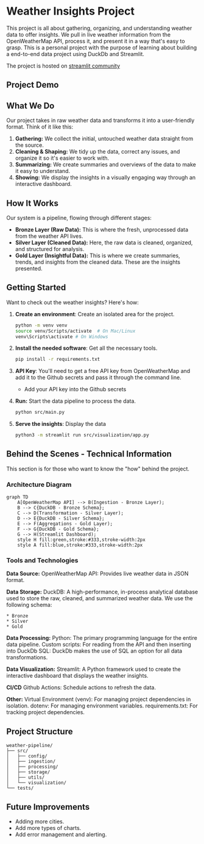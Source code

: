 # Weather Insights Project

This project is all about gathering, organizing, and understanding weather data to offer insights. We pull in live weather information from the OpenWeatherMap API, process it, and present it in a way that's easy to grasp.  This is a personal project with the purpose of learning about building a end-to-end data project using DuckDb and Streamlit.

The project is hosted on [streamlit community](https://amitcs-weather-app.streamlit.app/)

## Project Demo



## What We Do

Our project takes in raw weather data and transforms it into a user-friendly format.  Think of it like this:

1.  **Gathering:** We collect the initial, untouched weather data straight from the source.
2.  **Cleaning & Shaping:** We tidy up the data, correct any issues, and organize it so it's easier to work with.
3.  **Summarizing:** We create summaries and overviews of the data to make it easy to understand.
4.  **Showing:** We display the insights in a visually engaging way through an interactive dashboard.

## How It Works

Our system is a pipeline, flowing through different stages:

*   **Bronze Layer (Raw Data):** This is where the fresh, unprocessed data from the weather API lives.
*   **Silver Layer (Cleaned Data):** Here, the raw data is cleaned, organized, and structured for analysis.
*   **Gold Layer (Insightful Data):** This is where we create summaries, trends, and insights from the cleaned data. These are the insights presented.

## Getting Started

Want to check out the weather insights? Here's how:

1.  **Create an environment**: Create an isolated area for the project.
    ```bash
    python -m venv venv
    source venv/Scripts/activate  # On Mac/Linux
    venv\Scripts\activate # On Windows
    ```

2.  **Install the needed software**: Get all the necessary tools.
    ```bash
    pip install -r requirements.txt
    ```

3.  **API Key**: You'll need to get a free API key from OpenWeatherMap and add it to the Github secrets and pass it through the command line.
    - Add your API key into the Github secrets

4.  **Run:** Start the data pipeline to process the data.
    ```bash
    python src/main.py
    ```

5. **Serve the insights**: Display the data
     ```bash
    python3 -m streamlit run src/visualization/app.py
    ```

## Behind the Scenes - Technical Information

This section is for those who want to know the "how" behind the project.

### Architecture Diagram

```mermaid
graph TD
    A[OpenWeatherMap API] --> B(Ingestion - Bronze Layer);
    B --> C{DuckDB - Bronze Schema};
    C --> D(Transformation - Silver Layer);
    D --> E{DuckDB - Silver Schema};
    E --> F(Aggregations - Gold Layer);
    F --> G{DuckDB - Gold Schema};
    G --> H(Streamlit Dashboard);
    style H fill:green,stroke:#333,stroke-width:2px
    style A fill:blue,stroke:#333,stroke-width:2px
```
### Tools and Technologies
**Data Source:**
OpenWeatherMap API: Provides live weather data in JSON format.

**Data Storage:**
DuckDB: A high-performance, in-process analytical database used to store the raw, cleaned, and summarized weather data. We use the following schema:

    * Bronze
    * Silver
    * Gold

**Data Processing:**
Python: The primary programming language for the entire data pipeline.
Custom scripts: For reading from the API and then inserting into DuckDb
SQL: DuckDb makes the use of SQL an option for all data transformations.

**Data Visualization:**
Streamlit: A Python framework used to create the interactive dashboard that displays the weather insights.

**CI/CD**
Github Actions: Schedule actions to refresh the data.

**Other:**
Virtual Environment (venv): For managing project dependencies in isolation.
dotenv: For managing environment variables.
requirements.txt: For tracking project dependencies.

## Project Structure

```
weather-pipeline/
├── src/
│   ├── config/           
│   ├── ingestion/        
│   ├── processing/       
│   ├── storage/          
│   ├── utils/           
│   └── visualization/    
└── tests/                            
```
## Future Improvements

* Adding more cities.
* Add more types of charts.
* Add error management and alerting.